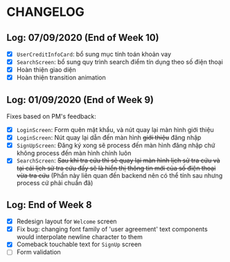 # CHANGELOG 

## Log: 07/09/2020 (End of Week 10)

- [x] `UserCreditInfoCard`: bổ sung mục tính toán khoản vay
- [x] `SearchScreen`: bổ sung quy trình search điểm tín dụng theo số điện thoại
- [x] Hoàn thiện giao diện
- [x] Hoàn thiện transition animation

## Log: 01/09/2020 (End of Week 9)

Fixes based on PM's feedback:

- [x] `LoginScreen`: Form quên mật khẩu, và nút quay lại màn hình giới thiệu
- [x] `LoginScreen`: Nút quay lại dẫn đến màn hình <s>giới thiệu</s> đăng nhập
- [x] `SignUpScreen`: Đăng ký xong sẽ process đến màn hình đăng nhập chứ không process đến màn hình chính luôn
- [x] `SearchScreen`: <s>Sau khi tra cứu thì sẽ quay lại màn hình lịch sử tra cứu và tại cái lịch sử tra cứu đấy sẽ là hiển thị thông tin mới của số điện thoại vừa tra cứu</s> (Phần này liên quan đến backend nên có thể tính sau nhưng process cứ phải chuẩn đã)

## Log: End of Week 8

- [x] Redesign layout for `Welcome` screen
- [x] Fix bug: changing font family of 'user agreement' text components would interpolate newline character to them
- [x] Comeback touchable text for `SignUp` screen
- [ ] Form validation